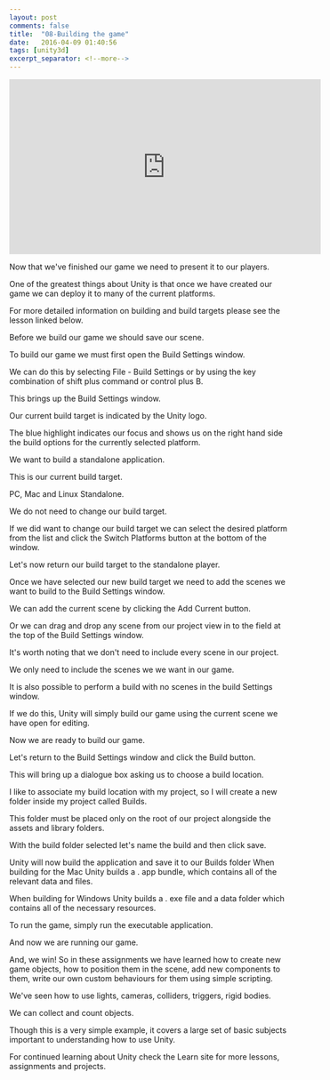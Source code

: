 ```yaml
---
layout: post
comments: false
title:  "08-Building the game"
date:   2016-04-09 01:40:56
tags: [unity3d]
excerpt_separator: <!--more-->
---
```

<iframe width="560" height="315" src="https://www.youtube.com/embed/hSg3e1M3hKY" frameborder="0" allowfullscreen></iframe>

Now that we've finished our game we need to
present it to our players.

One of the greatest things about Unity is that
once we have created our game we can deploy
it to many of the current platforms.
<!--more-->
For more detailed information on building and
build targets please see the lesson linked below.

Before we build our game we should
save our scene.

To build our game we must first open
the Build Settings window.

We can do this by selecting File - Build Settings
or by using the key combination of
shift plus command or control plus B.

This brings up the Build Settings window.

Our current build target is indicated by the Unity logo.

The blue highlight indicates our focus and
shows us on the right hand side the build
options for the currently selected platform.

We want to build a standalone application.

This is our current build target.

PC, Mac and Linux Standalone.

We do not need to change our build target.

If we did want to change our build target
we can select the desired platform from the list
and click the Switch Platforms button at the bottom of the window.

Let's now return our build target to the standalone player.

Once we have selected our new build target
we need to add the scenes we want to build
to the Build Settings window.

We can add the current scene by clicking the
Add Current button.

Or we can drag and drop any scene from our
project view in to the field at the top of
the Build Settings window.

It's worth noting that we don't need to
include every scene in our project.

We only need to include the scenes we
we want in our game.

It is also possible to perform a build
with no scenes in the build Settings window.

If we do this, Unity will simply build our game
using the current scene we have open for editing.

Now we are ready to build our game.

Let's return to the Build Settings window
and click the Build button.

This will bring up a dialogue box asking us
to choose a build location.

I like to associate my build location with
my project, so I will create a new folder
inside my project called Builds.

This folder must be placed only on the
root of our project alongside the
assets and library folders.

With the build folder selected let's name the build
and then click save.

Unity will now build the application
and save it to our Builds folder
When building for the Mac Unity builds a .
app bundle,
which contains all of the relevant data and files.

When building for Windows
Unity builds a .
exe file
and a data folder which contains all of the necessary resources.

To run the game, simply run the executable application.

And now we are running our game.

And, we win!
So in these assignments we have learned how to
create new game objects, how to position them in the scene,
add new components to them, write our own custom behaviours
for them using simple scripting.

We've seen how to use lights, cameras,
colliders, triggers, rigid bodies.

We can collect and count objects.

Though this is a very simple example,
it covers a large set of basic
subjects important to understanding how to use Unity.

For continued learning about Unity check the Learn site
for more lessons, assignments and projects.
